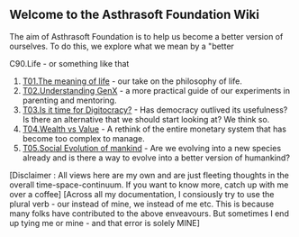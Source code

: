 ## Welcome to the Asthrasoft Foundation Wiki

The aim of Asthrasoft Foundation is to help us become a better version of ourselves. To do this, we explore what we mean by a "better

C90.Life - or something like that
 1. [T01.The meaning of life](C90/T01/P000.Cover) - our take on the philosophy of life.
 2. [T02.Understanding GenX](C90/T02/P000.Cover) - a more practical guide of our experiments in parenting and mentoring.
 3. [T03.Is it time for Digitocracy?](C90/T03/P000.Cover) - Has democracy outlived its usefulness? Is there an alternative that we should start looking at? We think so.
 4. [T04.Wealth vs Value](C90/T04/P000.Cover) - A rethink of the entire monetary system that has become too complex to manage.
 5. [T05.Social Evolution of mankind](C90/T05/P000.Cover) - Are we evolving into a new species already and is there a way to evolve into a better version of humankind?


[Disclaimer : All views here are my own and are just fleeting thoughts in the overall time-space-continuum. If you want to know more, catch up with me over a coffee]
[Across all my documentation, I consiously try to use the plural verb - our instead of mine, we instead of me etc. This is because many folks have contributed to  the above enveavours. But sometimes I end up tying me or mine - and that error is solely MINE]
<!--stackedit_data:
eyJoaXN0b3J5IjpbLTIzMjgxNjgyOF19
-->